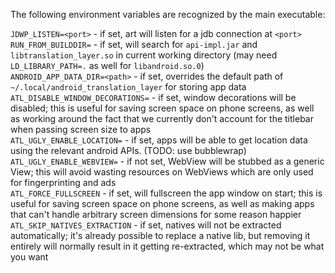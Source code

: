 The following environment variables are recognized by the main executable:

`JDWP_LISTEN=<port>` - if set, art will listen for a jdb connection at `<port>`  
`RUN_FROM_BUILDDIR=` - if set, will search for `api-impl.jar` and `libtranslation_layer.so` in current working directory (may need `LD_LIBRARY_PATH=.` as well for `libandroid.so.0`)  
`ANDROID_APP_DATA_DIR=<path>` - if set, overrides the default path of `~/.local/android_translation_layer` for storing app data  
`ATL_DISABLE_WINDOW_DECORATIONS=` - if set, window decorations will be disabled; 
this is useful for saving screen space on phone screens, as well as working around the fact that we currently don't account for the titlebar when passing screen size to apps  
`ATL_UGLY_ENABLE_LOCATION=` - if set, apps will be able to get location data using the relevant android APIs. (TODO: use bubblewrap)  
`ATL_UGLY_ENABLE_WEBVIEW=` - if not set, WebView will be stubbed as a generic View; this will avoid wasting resources on WebViews which are only used for fingerprinting and ads  
`ATL_FORCE_FULLSCREEN` - if set, will fullscreen the app window on start; this is useful for saving screen space on phone screens, as well as making apps that can't handle arbitrary screen dimensions for some reason happier  
`ATL_SKIP_NATIVES_EXTRACTION` - if set, natives will not be extracted automatically; it's already possible to replace a native lib, but removing it entirely will normally result in it getting re-extracted, which may not be what you want
